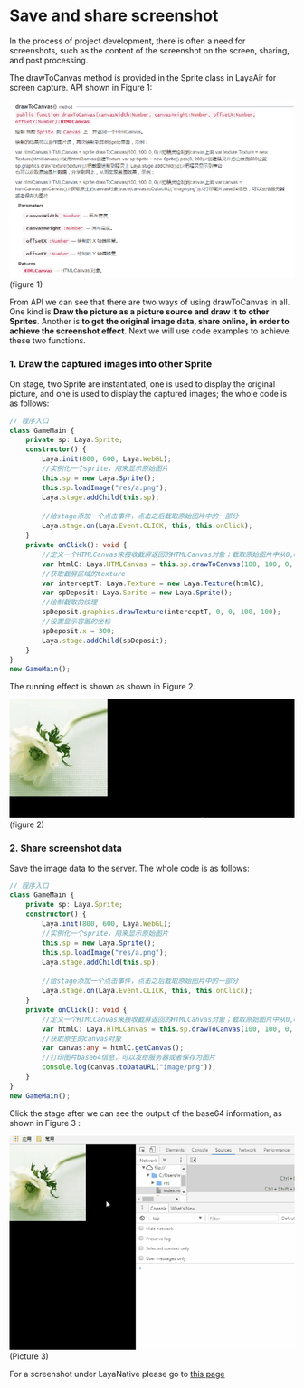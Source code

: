 # Save and share screenshot

In the process of project development, there is often a need for screenshots, such as the content of the screenshot on the screen, sharing, and post processing.

The drawToCanvas method is provided in the Sprite class in LayaAir for screen capture. API shown in Figure 1:

![1](img\1.png)(figure 1)

From API we can see that there are two ways of using drawToCanvas in all. One kind is **Draw the picture as a picture source and draw it to other Sprites**. Another is **to get the original image data, share online, in order to achieve the screenshot effect**. Next we will use code examples to achieve these two functions.

### 1. Draw the captured images into other Sprite

On stage, two Sprite are instantiated, one is used to display the original picture, and one is used to display the captured images; the whole code is as follows:

```typescript
// 程序入口
class GameMain {
    private sp: Laya.Sprite;
    constructor() {
        Laya.init(800, 600, Laya.WebGL);
        //实例化一个sprite，用来显示原始图片
        this.sp = new Laya.Sprite();
        this.sp.loadImage("res/a.png");
        Laya.stage.addChild(this.sp);

        //给stage添加一个点击事件，点击之后截取原始图片中的一部分
        Laya.stage.on(Laya.Event.CLICK, this, this.onClick);
    }
    private onClick(): void {
        //定义一个HTMLCanvas来接收截屏返回的HTMLCanvas对象；截取原始图片中从0,0坐标开始的100*100部分图片
        var htmlC: Laya.HTMLCanvas = this.sp.drawToCanvas(100, 100, 0, 0);
        //获取截屏区域的texture
        var interceptT: Laya.Texture = new Laya.Texture(htmlC);
        var spDeposit: Laya.Sprite = new Laya.Sprite();
        //绘制截取的纹理
        spDeposit.graphics.drawTexture(interceptT, 0, 0, 100, 100);
        //设置显示容器的坐标
        spDeposit.x = 300;
        Laya.stage.addChild(spDeposit);
    }
}
new GameMain();
```


The running effect is shown as shown in Figure 2.

![2](img\2.gif)(figure 2)



### 2. Share screenshot data

Save the image data to the server. The whole code is as follows:

```typescript
// 程序入口
class GameMain {
    private sp: Laya.Sprite;
    constructor() {
        Laya.init(800, 600, Laya.WebGL);
        //实例化一个sprite，用来显示原始图片
        this.sp = new Laya.Sprite();
        this.sp.loadImage("res/a.png");
        Laya.stage.addChild(this.sp);

        //给stage添加一个点击事件，点击之后截取原始图片中的一部分
        Laya.stage.on(Laya.Event.CLICK, this, this.onClick);
    }
    private onClick(): void {
        //定义一个HTMLCanvas来接收截屏返回的HTMLCanvas对象；截取原始图片中从0,0坐标开始的100*100部分图片
        var htmlC: Laya.HTMLCanvas = this.sp.drawToCanvas(100, 100, 0, 0);
        //获取原生的canvas对象
        var canvas:any = htmlC.getCanvas();
        //打印图片base64信息，可以发给服务器或者保存为图片
        console.log(canvas.toDataURL("image/png"));
    }
}
new GameMain();
```

Click the stage after we can see the output of the base64 information, as shown in Figure 3 :

![3](img\3.gif)(Picture 3)



For a screenshot under LayaNative please go to [this page](https://ldc.layabox.com/doc/?nav=en-ts-7-2-7)